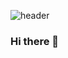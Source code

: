 ![header](https://capsule-render.vercel.app/api?type=waving&color=timeGradient&height=120&section=header&text=Welcom%20to%20ITak21's%20Github!&fontSize=35&desc=I'm%20studying&descAlign=66)
### Hi there 👋

<!--
**ITak21/ITak21** is a ✨ _special_ ✨ repository because its `README.md` (this file) appears on your GitHub profile.

Here are some ideas to get you started:

- 🔭 I’m currently working on ...
- 🌱 I’m currently learning ...
- 👯 I’m looking to collaborate on ...
- 🤔 I’m looking for help with ...
- 💬 Ask me about ...
- 📫 How to reach me: ...
- 😄 Pronouns: ...
- ⚡ Fun fact: ...
-->
